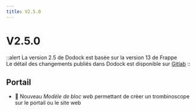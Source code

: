```yaml
---
title: V2.5.0
---
```


# V2.5.0

::alert
La version 2.5 de Dodock est basée sur la version 13 de Frappe  
Le détail des changements publiés dans Dodock est disponible sur [Gitlab](https://gitlab.com/dokos/dodock/-/releases)
::

## Portail

- :rocket: Nouveau _Modèle de bloc web_ permettant de créer un trombinoscope sur le portail ou le site web

